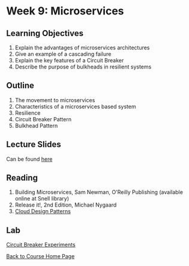 # Week 9: Microservices

## Learning Objectives
1. Explain the advantages of microservices architectures
1. Give an example of a cascading failure
1. Explain the key features of a Circuit Breaker
1. Describe the purpose of bulkheads in resilient systems

## Outline
1. The movement to microservices
1. Characteristics of a microservices based system
1. Resilience 
1. Circuit Breaker Pattern
1. Bulkhead Pattern

## Lecture Slides
Can be found [here](https://gortonator.github.io/bsds-6650/lectures/week-8-microservices/BSDS-2019-week-9.pdf)

## Reading
1. Building Microservices, Sam Newman, O'Reilly Publishing (available online at Snell library)
1. Release it!, 2nd Edition, Michael Nygaard
1. [Cloud Design Patterns](https://docs.microsoft.com/en-us/azure/architecture/patterns/)

## Lab 
[Circuit Breaker Experiments](https://gortonator.github.io/bsds-6650/labs/lab-9)

[Back to Course Home Page](https://gortonator.github.io/bsds-6650/)
